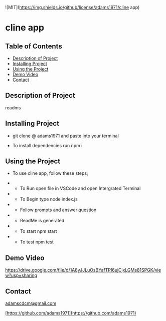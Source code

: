 
  ![MIT](https://img.shields.io/github/license/adams1971/cline app)
  # cline app
  
  ## Table of Contents
  - [Description of Project](#description)
  - [Installing Project](#installing)
  - [Using the Project](#using)
  - [Demo Video](#demo)
  - [Contact](#contact)

  ## Description of Project
  
  readms

  ## Installing Project

  - git clone @ adams1971 and paste into your terminal

  - To install dependencies run npm i

  ## Using the Project
  
  - To use cline app, follow these steps;

  - - To Run open file in VSCode and open Intergrated Terminal
  
  - - To Begin type node index.js 

  - - Follow prompts and answer question
  
  - - ReadMe is generated 

  - - To start npm start
  
  - - To test npm test

  ## Demo Video
  https://drive.google.com/file/d/1A8yJJLuOsBYafTPI6ujCjxLGMs81SPGK/view?usp=sharing
  
  ## Contact

  adamscdcm@gmail.com

  [https://github.com/adams1971](https://github.com/adams1971)